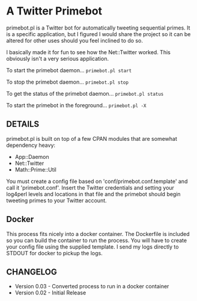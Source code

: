 # A Twitter Primebot #
primebot.pl is a Twitter bot for automatically tweeting sequential primes.
It is a specific application, but I figured I would share the project so
it can be altered for other uses should you feel inclined to do so.

I basically made it for fun to see how the Net::Twitter worked. This obviously
isn't a very serious application.

To start the primebot daemon...
`primebot.pl start`

To stop the primebot daemon...
`primebot.pl stop`

To get the status of the primebot daemon...
`primebot.pl status`

To start the primebot in the foreground...
`primebot.pl -X`

## DETAILS ##
primebot.pl is built on top of a few CPAN modules that are somewhat dependency heavy:

* App::Daemon
* Net::Twitter
* Math::Prime::Util

You must create a config file based on 'conf/primebot.conf.template' and call it
'primebot.conf'. Insert the Twitter credentials and setting your log4perl
levels and locations in that file and the primebot should begin tweeting primes
to your Twitter account.

## Docker ##
This process fits nicely into a docker container. The Dockerfile is included so
you can build the container to run the process. You will have to create your
config file using the supplied template. I send my logs directly to STDOUT for
docker to pickup the logs.

## CHANGELOG ##
* Version 0.03 - Converted process to run in a docker container
* Version 0.02 - Initial Release

